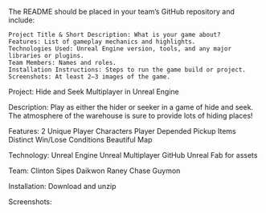 The README should be placed in your team’s GitHub repository and include:

    Project Title & Short Description: What is your game about?
    Features: List of gameplay mechanics and highlights.
    Technologies Used: Unreal Engine version, tools, and any major libraries or plugins.
    Team Members: Names and roles.
    Installation Instructions: Steps to run the game build or project.
    Screenshots: At least 2–3 images of the game.

Project: Hide and Seek Multiplayer in Unreal Engine

Description: Play as either the hider or seeker in a game of hide and seek. The atmosphere of the warehouse is sure to provide lots of hiding places!

Features:
  2 Unique Player Characters
  Player Depended Pickup Items
  Distinct Win/Lose Conditions
  Beautiful Map

Technology:
  Unreal Engine
  Unreal Multiplayer
  GitHub
  Unreal Fab for assets

Team:
  Clinton Sipes
  Daikwon Raney
  Chase Guymon

Installation:
  Download and unzip

Screenshots:
